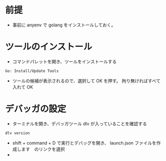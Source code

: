 # 前提

- 事前に anyenv で golang をインストールしておく。

# ツールのインストール

- コマンドパレットを開き、ツールをインストールする

```
Go: Install/Update Tools
```

- ツールの候補が表示されるので、選択して OK を押す。
  拘り無ければすべて入れて OK

# デバッガの設定

- ターミナルを開き、デバッガツール dlv が入っていることを確認する

```
dlv version
```

- shift + command + D で実行とデバッグを開き、 launch.json ファイルを作成します　のリンクを選択
-
